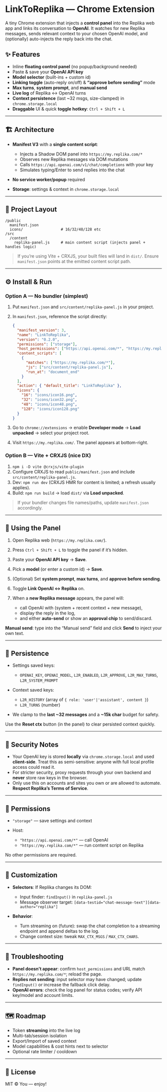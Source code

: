 # LinkToReplika — Chrome Extension

A tiny Chrome extension that injects a **control panel** into the Replika web app and links its conversation to **OpenAI**. It watches for new Replika messages, sends relevant context to your chosen OpenAI model, and (optionally) auto-injects the reply back into the chat.

## ✨ Features

* Inline **floating control panel** (no popup/background needed)
* Paste & save your **OpenAI API key**
* **Model selector** (built-ins + custom id)
* **Linking toggle** (auto-reply on/off) & **“approve before sending”** mode
* **Max turns**, **system prompt**, and **manual send**
* **Live log** of Replika ↔ OpenAI turns
* **Context persistence** (last \~32 msgs, size-clamped) in `chrome.storage.local`
* **Draggable** UI & quick **toggle hotkey**: `Ctrl + Shift + L`

---

## 🏗️ Architecture

* **Manifest V3** with a **single content script**:

  * Injects a Shadow DOM panel into `https://my.replika.com/*`
  * Observes new Replika messages via DOM mutations
  * Calls `https://api.openai.com/v1/chat/completions` with your key
  * Simulates typing/Enter to send replies into the chat
* **No service worker/popup** required
* **Storage**: settings & context in `chrome.storage.local`

---

## 📁 Project Layout

```
/public
  manifest.json
  icons/                 # 16/32/48/128 etc
/src
  /content
    replika-panel.js     # main content script (injects panel + handles logic)
```

> If you’re using Vite + CRXJS, your built files will land in `dist/`. Ensure `manifest.json` points at the emitted content script path.

---

## ⚙️ Install & Run

### Option A — No bundler (simplest)

1. Put `manifest.json` and `src/content/replika-panel.js` in your project.
2. In `manifest.json`, reference the script directly:

   ```json
   {
     "manifest_version": 3,
     "name": "LinkToReplika",
     "version": "0.2.0",
     "permissions": ["storage"],
     "host_permissions": ["https://api.openai.com/*", "https://my.replika.com/*"],
     "content_scripts": [
       {
         "matches": ["https://my.replika.com/*"],
         "js": ["src/content/replika-panel.js"],
         "run_at": "document_end"
       }
     ],
     "action": { "default_title": "LinkToReplika" },
     "icons": {
       "16": "icons/icon16.png",
       "32": "icons/icon32.png",
       "48": "icons/icon48.png",
       "128": "icons/icon128.png"
     }
   }
   ```
3. Go to `chrome://extensions` → enable **Developer mode** → **Load unpacked** → select your project root.
4. Visit `https://my.replika.com/`. The panel appears at bottom-right.

### Option B — Vite + CRXJS (nice DX)

1. `npm i -D vite @crxjs/vite-plugin`
2. Configure CRXJS to read `public/manifest.json` and include `src/content/replika-panel.js`.
3. Dev: `npm run dev` (CRXJS HMR for content is limited; a refresh usually applies).
4. Build: `npm run build` → load `dist/` via **Load unpacked**.

> If your bundler changes file names/paths, update `manifest.json` accordingly.

---

## 🧪 Using the Panel

1. Open Replika web (`https://my.replika.com/`).
2. Press `Ctrl + Shift + L` to toggle the panel if it’s hidden.
3. Paste your **OpenAI API key** → **Save**.
4. Pick a **model** (or enter a custom id) → **Save**.
5. (Optional) Set **system prompt**, **max turns**, and **approve before sending**.
6. Toggle **Link OpenAI ↔ Replika** on.
7. When a **new Replika message** appears, the panel will:

   * call OpenAI with (system + recent context + new message),
   * display the reply in the log,
   * and either **auto-send** or show an **approval chip** to send/discard.

**Manual send**: type into the “Manual send” field and click **Send** to inject your own text.

---

## 💾 Persistence

* Settings saved keys:

  * `OPENAI_KEY`, `OPENAI_MODEL`, `L2R_ENABLED`, `L2R_APPROVE`, `L2R_MAX_TURNS`, `L2R_SYSTEM_PROMPT`
* Context saved keys:

  * `L2R_HISTORY` (array of `{ role: 'user'|'assistant', content }`)
  * `L2R_TURNS` (number)
* We clamp to the **last \~32 messages** and a **\~15k char** budget for safety.

Use the **Reset ctx** button (in the panel) to clear persisted context quickly.

---

## 🔐 Security Notes

* Your OpenAI key is stored **locally** via `chrome.storage.local` and used **client-side**.
  Treat this as semi-sensitive: anyone with full local profile access could read it.
* For stricter security, proxy requests through your own backend and **never** store raw keys in the browser.
* Only use this on accounts and sites you own or are allowed to automate. **Respect Replika’s Terms of Service**.

---

## 🧩 Permissions

* `"storage"` — save settings and context
* Host:

  * `"https://api.openai.com/*"` — call OpenAI
  * `"https://my.replika.com/*"` — run content script on Replika

No other permissions are required.

---

## 🔧 Customization

* **Selectors**: If Replika changes its DOM:

  * Input finder: `findInput()` in `replika-panel.js`
  * Message observer target: `[data-testid="chat-message-text"][data-author="replika"]`
* **Behavior**:

  * Turn streaming on (future): swap the chat completion to a streaming endpoint and append deltas to the log.
  * Change context size: tweak `MAX_CTX_MSGS` / `MAX_CTX_CHARS`.

---

## 🐛 Troubleshooting

* **Panel doesn’t appear**: confirm `host_permissions` and URL match `https://my.replika.com/*`; reload the page.
* **Replies not sending**: input selector may have changed; update `findInput()` or increase the fallback click delay.
* **OpenAI errors**: check the log panel for status codes; verify API key/model and account limits.

---

## 🗺️ Roadmap

* Token **streaming** into the live log
* Multi-tab/session isolation
* Export/Import of saved context
* Model capabilities & cost hints next to selector
* Optional rate limiter / cooldown

---

## 📝 License

MIT © You — enjoy!
